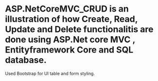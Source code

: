 # ASP.NetCoreMVC_CRUD is an illustration of how Create, Read, Update and Delete functionalitis are done using ASP.Net core MVC , Entityframework Core and SQL database.

Used Bootstrap for UI table and form styling.
